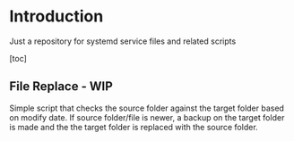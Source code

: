 # Introduction

Just a repository for systemd service files and related scripts

[toc]

## File Replace - WIP

Simple script that checks the source folder against the target folder based on modify date. If source folder/file is newer, a backup on the target folder is made and the the target folder is replaced with the source folder. 

